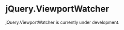 jQuery.ViewportWatcher
==========================
jQuery.ViewportWatcher is currently under development.
